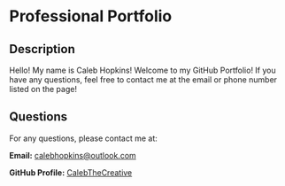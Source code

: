 # Professional Portfolio

## Description

Hello! My name is Caleb Hopkins! Welcome to my GitHub Portfolio! If you have any questions, feel free to contact me at the email or phone number listed on the page!

## Questions

For any questions, please contact me at:

**Email:** calebhopkins@outlook.com

**GitHub Profile:** [CalebTheCreative]("https://github.com/CalebTheCreative")